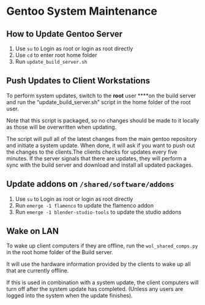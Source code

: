 # Gentoo System Maintenance

## How to Update Gentoo Server
1. Use `su` to Login as root or login as root directly
2. Use `cd` to enter root home folder
3. Run `update_build_server.sh`

## Push Updates to Client Workstations

To perform system updates, switch to the **root** user ****on the build server and run the “update_build_server.sh” script in the home folder of the root user.

Note that this script is packaged, so no changes should be made to it locally as those will be overwritten when updating.

The script will pull all of the latest changes from the main gentoo repository and initiate a system update. When done, it will ask if you want to push out the changes to the clients.The clients checks for updates every five minutes. If the server signals that there are updates, they will perform a sync with the build server and download and install all updated packages.


## Update addons on `/shared/software/addons`

1. Use `su` to Login as root or login as root directly
2. Run `emerge -1 flamenco` to update the flamenco addon
3. Run `emerge -1 blender-studio-tools` to update the studio addons

## Wake on LAN

To wake up client computers if they are offline, run the `wol_shared_comps.py` in the root home folder of the Build server.

It will use the hardware information provided by the clients to wake up all that are currently offline.

If this is used in combination with a system update, the client computers will turn off after the system update has completed. (Unless any users are logged into the system when the update finishes).